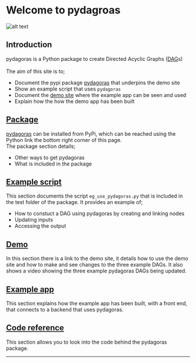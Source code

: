 # Welcome to pydagroas
![alt text](images/pydagoras.png "pydagoras")

## Introduction
pydagoras is a Python package to create Directed Acyclic Graphs ([DAG](https://en.wikipedia.org/wiki/Directed_acyclic_graph)s) </br>
</br>
The aim of this site is to;

* Document the pypi package [pydagoras](https://pypi.org/project/pydagoras) that underpins the demo site
* Show an example script that uses `pydagoras`
* Document the [demo site](https://pydagoras.com)  where the example app can be seen and used
* Explain how the how the demo app has been built

## [Package](package.md)
[pydagoras](https://pypi.org/project/pydagoras) can be installed from PyPi, which can be reached using the Python link the bottom right corner of this page.</br>
The package section details;

* Other ways to get pydagoras
* What is included in the package

## [Example script](example_script.md)
This section documents the script `eg_use_pydagoras.py` that is included in the test folder of the package. It provides an example of;

* How to constuct a DAG using pydagoras by creating and linking nodes
* Updating inputs
* Accessing the output

## [Demo](demo.md)
In this section there is a link to the demo site, it details how to use the demo site and how to make and see changes to the three example DAGs.
It also shows a video showing the three example pydagoras DAGs being updated.

## [Example app](example_app.md)
This section explains how the example app has been built, with a front end, that connects to a backend that uses pydagoras. 

## [Code reference](reference.md)
This section allows you to look into the code behind the pydagoras package.

------
